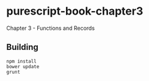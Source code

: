 # purescript-book-chapter3

Chapter 3 - Functions and Records

## Building

```
npm install
bower update
grunt
```
